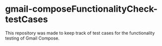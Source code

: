 # gmail-composeFunctionalityCheck-testCases
This repository was made to keep track of test cases for the functionality testing of Gmail Compose. 
